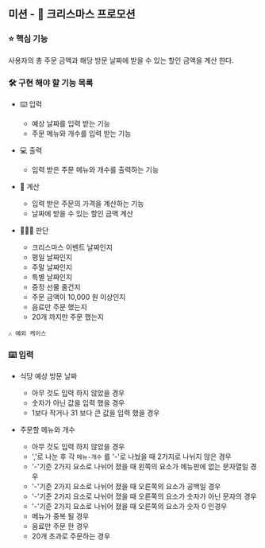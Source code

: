 ## 미션 - 🎄 크리스마스 프로모션

### ⭐ 핵심 기능
사용자의 총 주문 금액과 해당 방문 날짜에 받을 수 있는 할인 금액을 계산 한다.

### 🛠️ 구현 해야 할 기능 목록
- ⌨️ 입력
  - 예상 날짜를 입력 받는 기능
  - 주문 메뉴와 개수를 입력 받는 기능
- 💻 출력
  - 입력 받은 주문 메뉴와 개수를 출력하는 기능
  
- 📒 계산
  - 입력 받은 주문의 가격을 계산하는 기능
  - 날짜에 받을 수 있는 할인 금액 계산
   
- 🧑🏻‍⚖️ 판단
  - 크리스마스 이벤트 날짜인지 
  - 평일 날짜인지
  - 주말 날짜인지
  - 특별 날짜인지
  - 증정 선물 줄건지
  - 주문 금액이 10,000 원 이상인지
  - 음료만 주문 했는지
  - 20개 까지만 주문 했는지
 

```⚠️ 예외 케이스 ```

### ⌨️ 입력

- 식당 예상 방문 날짜
  - 아무 것도 입력 하지 않았을 경우
  - 숫자가 아닌 값을 입력 했을 경우
  - 1보다 작거나 31 보다 큰 값을 입력 했을 경우


- 주문할 메뉴와 개수
  - 아무 것도 입력 하지 않았을 경우
  - ','로 나눈 후 각 ```메뉴-개수``` 를 '-'로 나눴을 때 2가지로 나뉘지 않은 경우
  - '-'기준 2가지 요소로 나뉘어 졌을 때 왼쪽의 요소가 메뉴판에 없는 문자열일 경우
  - '-'기준 2가지 요소로 나뉘어 졌을 때 오른쪽의 요소가 공백일 경우
  - '-'기준 2가지 요소로 나뉘어 졌을 때 오른쪽의 요소가 숫자가 아닌 문자의 경우
  - '-'기준 2가지 요소로 나뉘어 졌을 때 오른쪽의 요소가 숫자 0 인경우
  - 메뉴가 중복 될 경우
  - 음료만 주문 한 경우
  - 20개 초과로 주문하는 경우